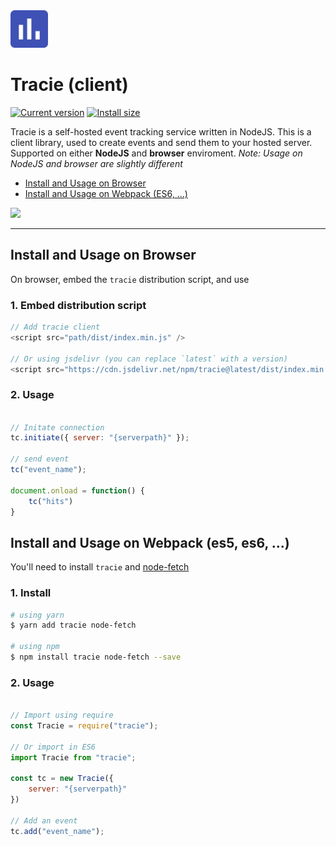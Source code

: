 <img src="docs/tracie.svg" height="60" alt="Node Fetch"/>

# Tracie (client)

<a href="https://packagephobia.now.sh/result?p=tracie"><img src="https://badgen.net/packagephobia/install/tracie" alt="Current version"></a> <a href="https://www.npmjs.com/package/tracie"><img src="https://img.shields.io/npm/v/tracie" alt="Install size"></a>

Tracie is a self-hosted event tracking service written in NodeJS. This is a client library, used to create events and send them to your hosted server. Supported on either **NodeJS** and **browser** enviroment. _Note: Usage on NodeJS and browser are slightly different_


<!-- TOC -->
- [Install and Usage on Browser](#install-and-usage-on-browser)
- [Install and Usage on Webpack (ES6, ...)](#install-and-usage-on-webpack-es5-es6-)
<!-- /TOC -->

![](docs/tracie-demo.gif)

---

## Install and Usage on Browser

On browser, embed the `tracie` distribution script, and use

### 1. Embed distribution script

```js
// Add tracie client
<script src="path/dist/index.min.js" />

// Or using jsdelivr (you can replace `latest` with a version)
<script src="https://cdn.jsdelivr.net/npm/tracie@latest/dist/index.min.js" />
```
### 2. Usage

```js

// Initate connection
tc.initiate({ server: "{serverpath}" });

// send event
tc("event_name");

document.onload = function() {
    tc("hits")
}
```

## Install and Usage on Webpack (es5, es6, ...)


You'll need to install `tracie` and [node-fetch](https://www.npmjs.com/package/node-fetch)

### 1. Install

```sh
# using yarn
$ yarn add tracie node-fetch

# using npm
$ npm install tracie node-fetch --save
```

### 2. Usage
```js

// Import using require
const Tracie = require("tracie");

// Or import in ES6
import Tracie from "tracie";

const tc = new Tracie({
    server: "{serverpath}"
})

// Add an event
tc.add("event_name");
```